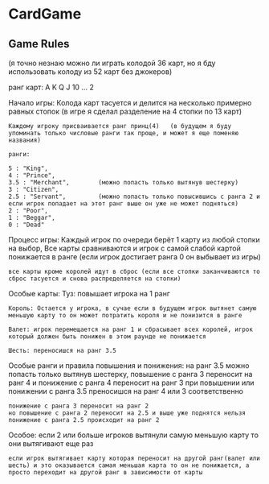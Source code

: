 # CardGame




## Game Rules



(я точно незнаю можно ли играть колодой 36 карт, но я бду использовать колоду из 52 карт без джокеров)

ранг карт:
	A
	K
	Q
	J
	10
	...
	2

Начало игры:
	Колода карт тасуется и делится на несколько примерно равных стопок (в игре я сделал разделение на 4 стопки по 13 карт)

	Каждому игроку присваивается ранг принц(4)   (в будущем я буду упоминать только числовые ранги так проще, и может я еще поменяю названия)

	ранги:

	5 : "King",
	4 : "Prince",
	3.5 : "Merchant",        (можно попасть только вытянув шестерку)
	3 : "Citizen",
	2.5 : "Servant",         (можно попасть только повысившись с ранга 2 и если игрок попадает на этот ранг выше он уже не может подняться)
	2 : "Poor",
	1 : "Beggar",
	0 : "Dead"

Процесс игры:
	Каждый игрок по очереди берёт 1 карту из любой стопки на выбор, 
	Все карты сравниваются и игрок с самой слабой картой понижается в ранге (если игрок достигает ранга 0 он выбывает из игры)

	все карты кроме королей идут в сброс (если все стопки заканчиваются то сброс тасуется и снова распределяется на стопки)

Особые карты:
	Туз: повышает игрока на 1 ранг

	Король: Остается у игрока, в сучае если в будущем игрок вытянет самую меньшую карту то он может потратить короля и не понизится в ранге

	Валет: игрок перемещается на ранг 1 и сбрасывает всех королей, игрок который должен быть понижен в этом раунде не понижается

	Шесть: переносишся на ранг 3.5

Особые ранги и правила повышения и понижения:
	на ранг 3.5 можно попасть только вытянув шестерку, повышение с ранга 3 переносит на ранг 4  и понижение с ранга 4 переносит на ранг 3
	при повышении или понижении с ранга 3.5 преносишся на ранг 4 или 3 соответственно

	понижение с ранга 3 переносит на ранг 2
	но повышение с ранга 2 переносит на 2.5 и выше уже поднятся нельзя
	понижение с ранга 2.5 происходит на ранг 2

Особое:
	если 2 или больше игроков вытянули самую меньшую карту то они вытягивают еще раз

	если игрок вытягивает карту которая переносит на другой ранг(валет или шесть) и это оказывается самая меньшая карта то он не понижается, а просто переходит на другой ранг в зависимости от карты
	
	
	
	
	
	
